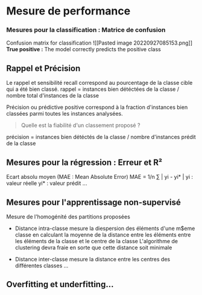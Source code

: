 # Mesure de performance
### Mesures pour la classification : Matrice de confusion
Confusion matrix for classification
![[Pasted image 20220927085153.png]]
**True positive :** The model correctly predicts the positive class

## Rappel et Précision
Le rappel et sensibilité <span color="blue">recall</span> correspond au pourcentage de la classe cible qui a été bien classé. 
rappel = instances bien détéctées de la classe / nombre total d'instances de la classe

Précision ou prédictive positive correspond à la fraction d'instances bien classées parmi toutes les instances analysées.
>Quelle est la fiabilité d'un classement proposé ?

précision = instances bien détéctés de la classe / nombre d'instances prédit de la classe

## Mesures pour la régression : Erreur et R²
Ecart absolu moyen (MAE : Mean Absolute Error) 
MAE = 1/n ∑ | yi - yi* |
yi : valeur réelle
yi* : valeur prédit
...

## Mesures pour l'apprentissage non-supervisé
Mesure de l'homogénité des partitions proposées
- Distance intra-classe mesure la diespersion des éléments d'une m$eme classe en calculant la moyenne de la distance entre les éléments entre les éléments de la classe et le centre de la classe
L'algorithme de clustering devra fraie en sorte que cette distance soit minimale

- Distance inter-classe mesure la distance entre les centres des différentes classes
...
## Overfitting et underfitting...
